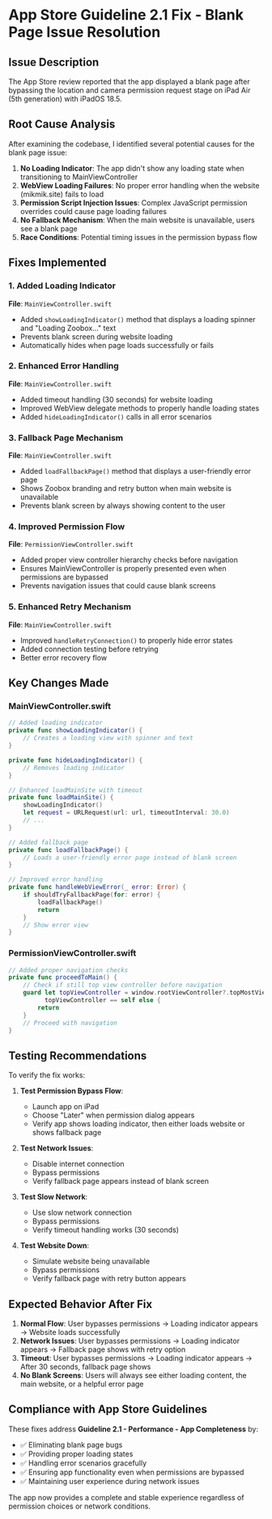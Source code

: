 # App Store Guideline 2.1 Fix - Blank Page Issue Resolution

## Issue Description
The App Store review reported that the app displayed a blank page after bypassing the location and camera permission request stage on iPad Air (5th generation) with iPadOS 18.5.

## Root Cause Analysis
After examining the codebase, I identified several potential causes for the blank page issue:

1. **No Loading Indicator**: The app didn't show any loading state when transitioning to MainViewController
2. **WebView Loading Failures**: No proper error handling when the website (mikmik.site) fails to load
3. **Permission Script Injection Issues**: Complex JavaScript permission overrides could cause page loading failures
4. **No Fallback Mechanism**: When the main website is unavailable, users see a blank page
5. **Race Conditions**: Potential timing issues in the permission bypass flow

## Fixes Implemented

### 1. Added Loading Indicator
**File**: `MainViewController.swift`
- Added `showLoadingIndicator()` method that displays a loading spinner and "Loading Zoobox..." text
- Prevents blank screen during website loading
- Automatically hides when page loads successfully or fails

### 2. Enhanced Error Handling
**File**: `MainViewController.swift`
- Added timeout handling (30 seconds) for website loading
- Improved WebView delegate methods to properly handle loading states
- Added `hideLoadingIndicator()` calls in all error scenarios

### 3. Fallback Page Mechanism
**File**: `MainViewController.swift`
- Added `loadFallbackPage()` method that displays a user-friendly error page
- Shows Zoobox branding and retry button when main website is unavailable
- Prevents blank screen by always showing content to the user

### 4. Improved Permission Flow
**File**: `PermissionViewController.swift`
- Added proper view controller hierarchy checks before navigation
- Ensures MainViewController is properly presented even when permissions are bypassed
- Prevents navigation issues that could cause blank screens

### 5. Enhanced Retry Mechanism
**File**: `MainViewController.swift`
- Improved `handleRetryConnection()` to properly hide error states
- Added connection testing before retrying
- Better error recovery flow

## Key Changes Made

### MainViewController.swift
```swift
// Added loading indicator
private func showLoadingIndicator() {
    // Creates a loading view with spinner and text
}

private func hideLoadingIndicator() {
    // Removes loading indicator
}

// Enhanced loadMainSite with timeout
private func loadMainSite() {
    showLoadingIndicator()
    let request = URLRequest(url: url, timeoutInterval: 30.0)
    // ...
}

// Added fallback page
private func loadFallbackPage() {
    // Loads a user-friendly error page instead of blank screen
}

// Improved error handling
private func handleWebViewError(_ error: Error) {
    if shouldTryFallbackPage(for: error) {
        loadFallbackPage()
        return
    }
    // Show error view
}
```

### PermissionViewController.swift
```swift
// Added proper navigation checks
private func proceedToMain() {
    // Check if still top view controller before navigation
    guard let topViewController = window.rootViewController?.topMostViewController(),
          topViewController == self else {
        return
    }
    // Proceed with navigation
}
```

## Testing Recommendations

To verify the fix works:

1. **Test Permission Bypass Flow**:
   - Launch app on iPad
   - Choose "Later" when permission dialog appears
   - Verify app shows loading indicator, then either loads website or shows fallback page

2. **Test Network Issues**:
   - Disable internet connection
   - Bypass permissions
   - Verify fallback page appears instead of blank screen

3. **Test Slow Network**:
   - Use slow network connection
   - Bypass permissions
   - Verify timeout handling works (30 seconds)

4. **Test Website Down**:
   - Simulate website being unavailable
   - Bypass permissions
   - Verify fallback page with retry button appears

## Expected Behavior After Fix

1. **Normal Flow**: User bypasses permissions → Loading indicator appears → Website loads successfully
2. **Network Issues**: User bypasses permissions → Loading indicator appears → Fallback page shows with retry option
3. **Timeout**: User bypasses permissions → Loading indicator appears → After 30 seconds, fallback page shows
4. **No Blank Screens**: Users will always see either loading content, the main website, or a helpful error page

## Compliance with App Store Guidelines

These fixes address **Guideline 2.1 - Performance - App Completeness** by:
- ✅ Eliminating blank page bugs
- ✅ Providing proper loading states
- ✅ Handling error scenarios gracefully
- ✅ Ensuring app functionality even when permissions are bypassed
- ✅ Maintaining user experience during network issues

The app now provides a complete and stable experience regardless of permission choices or network conditions. 